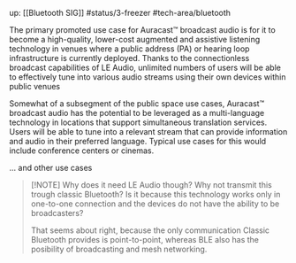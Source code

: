 up: [[Bluetooth SIG]]
#status/3-freezer 
#tech-area/bluetooth

The primary promoted use case for Auracast™ broadcast audio is for it to become a high-quality, lower-cost augmented and assistive listening technology in venues where a public address (PA) or hearing loop infrastructure is currently deployed. Thanks to the connectionless broadcast capabilities of LE Audio, unlimited numbers of users will be able to effectively tune into various audio streams using their own devices within public venues

Somewhat of a subsegment of the public space use cases, Auracast™ broadcast audio has the potential to be leveraged as a multi-language technology in locations that support simultaneous translation services. Users will be able to tune into a relevant stream that can provide information and audio in their preferred language. Typical use cases for this would include conference centers or cinemas.

... and other use cases

> [!NOTE] Why does it need LE Audio though?
> Why not transmit this trough classic Bluetooth? Is it because this technology works only in one-to-one connection and the devices do not have the ability to be broadcasters?
> 
> That seems about right, because the only communication Classic Bluetooth provides is point-to-point, whereas BLE also has the posibility of broadcasting and mesh networking.
